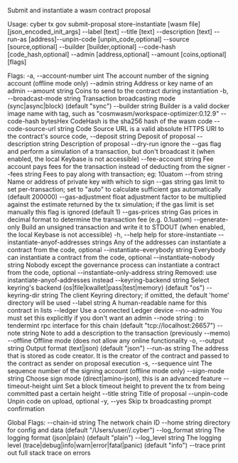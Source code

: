 Submit and instantiate a wasm contract proposal

Usage:
  cyber tx gov submit-proposal store-instantiate [wasm file] [json_encoded_init_args] --label [text] --title [text] --description [text] --run-as [address]--unpin-code [unpin_code,optional] --source [source,optional] --builder [builder,optional] --code-hash [code_hash,optional] --admin [address,optional] --amount [coins,optional] [flags]

Flags:
  -a, --account-number uint                   The account number of the signing account (offline mode only)
      --admin string                          Address or key name of an admin
      --amount string                         Coins to send to the contract during instantiation
  -b, --broadcast-mode string                 Transaction broadcasting mode (sync|async|block) (default "sync")
      --builder string                        Builder is a valid docker image name with tag, such as "cosmwasm/workspace-optimizer:0.12.9"
      --code-hash bytesHex                    CodeHash is the sha256 hash of the wasm code
      --code-source-url string                Code Source URL is a valid absolute HTTPS URI to the contract's source code,
      --deposit string                        Deposit of proposal
      --description string                    Description of proposal
      --dry-run                               ignore the --gas flag and perform a simulation of a transaction, but don't broadcast it (when enabled, the local Keybase is not accessible)
      --fee-account string                    Fee account pays fees for the transaction instead of deducting from the signer
      --fees string                           Fees to pay along with transaction; eg: 10uatom
      --from string                           Name or address of private key with which to sign
      --gas string                            gas limit to set per-transaction; set to "auto" to calculate sufficient gas automatically (default 200000)
      --gas-adjustment float                  adjustment factor to be multiplied against the estimate returned by the tx simulation; if the gas limit is set manually this flag is ignored  (default 1)
      --gas-prices string                     Gas prices in decimal format to determine the transaction fee (e.g. 0.1uatom)
      --generate-only                         Build an unsigned transaction and write it to STDOUT (when enabled, the local Keybase is not accessible)
  -h, --help                                  help for store-instantiate
      --instantiate-anyof-addresses strings   Any of the addresses can instantiate a contract from the code, optional
      --instantiate-everybody string          Everybody can instantiate a contract from the code, optional
      --instantiate-nobody string             Nobody except the governance process can instantiate a contract from the code, optional
      --instantiate-only-address string       Removed: use instantiate-anyof-addresses instead
      --keyring-backend string                Select keyring's backend (os|file|kwallet|pass|test|memory) (default "os")
      --keyring-dir string                    The client Keyring directory; if omitted, the default 'home' directory will be used
      --label string                          A human-readable name for this contract in lists
      --ledger                                Use a connected Ledger device
      --no-admin                              You must set this explicitly if you don't want an admin
      --node string                           <host>:<port> to tendermint rpc interface for this chain (default "tcp://localhost:26657")
      --note string                           Note to add a description to the transaction (previously --memo)
      --offline                               Offline mode (does not allow any online functionality
  -o, --output string                         Output format (text|json) (default "json")
      --run-as string                         The address that is stored as code creator. It is the creator of the contract and passed to the contract as sender on proposal execution
  -s, --sequence uint                         The sequence number of the signing account (offline mode only)
      --sign-mode string                      Choose sign mode (direct|amino-json), this is an advanced feature
      --timeout-height uint                   Set a block timeout height to prevent the tx from being committed past a certain height
      --title string                          Title of proposal
      --unpin-code                            Unpin code on upload, optional
  -y, --yes                                   Skip tx broadcasting prompt confirmation

Global Flags:
      --chain-id string     The network chain ID
      --home string         directory for config and data (default "/Users/user//.cyber")
      --log_format string   The logging format (json|plain) (default "plain")
      --log_level string    The logging level (trace|debug|info|warn|error|fatal|panic) (default "info")
      --trace               print out full stack trace on errors
